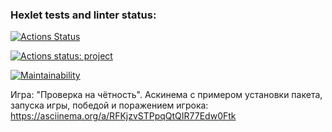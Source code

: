 ### Hexlet tests and linter status:
[![Actions Status](https://github.com/AlexTereshenkov/python-project-lvl1/workflows/hexlet-check/badge.svg)](https://github.com/AlexTereshenkov/python-project-lvl1/actions)

[![Actions status: project](https://github.com/AlexTereshenkov/python-project-lvl1/actions/workflows/audit-check.yml/badge.svg)](https://github.com/AlexTereshenkov/python-project-lvl1/actions/workflows/audit-check.yml)

[![Maintainability](https://api.codeclimate.com/v1/badges/a99a88d28ad37a79dbf6/maintainability)](https://codeclimate.com/github/codeclimate/codeclimate/maintainability)

Игра: "Проверка на чётность".
Аскинема с примером установки пакета, запуска игры, победой и поражением игрока: https://asciinema.org/a/RFKjzvSTPpqQtQIR77Edw0Ftk
